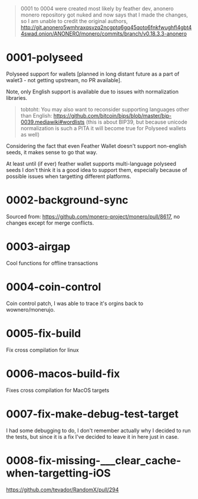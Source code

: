 
> 0001 to 0004 were created most likely by feather dev, anonero monero repository got nuked and now says that I made the changes, so I am unable to credit the original authors, http://git.anonero5wmhraxqsvzq2ncgptq6gq45qoto6fnkfwughfl4gbt44swad.onion/ANONERO/monero/commits/branch/v0.18.3.3-anonero 


# 0001-polyseed

Polyseed support for wallets [planned in long distant future as a part of walet3 - not getting upstream, no PR available].

Note, only English support is available due to issues with normalization libraries.

> tobtoht: You may also want to reconsider supporting languages other than English: https://github.com/bitcoin/bips/blob/master/bip-0039.mediawiki#wordlists (this is about BIP39, but because unicode normalization is such a PITA it will become true for Polyseed wallets as well)

Considering the fact that even Feather Wallet doesn't support non-english seeds, it makes sense to go that way.

At least until (if ever) feather wallet supports multi-language polyseed seeds I don't think it is a good idea to support them, especially because of possible issues when targetting different platforms.

# 0002-background-sync

Sourced from: https://github.com/monero-project/monero/pull/8617, no changes except for merge conflicts.

# 0003-airgap

Cool functions for offline transactions

# 0004-coin-control

Coin control patch, I was able to trace it's orgins back to wownero/monerujo.

# 0005-fix-build

Fix cross compilation for linux

# 0006-macos-build-fix

Fixes cross compilation for MacOS targets

# 0007-fix-make-debug-test-target

I had some debugging to do, I don't remember actually why I decided to run the tests, but since it is a fix I've decided to leave it in here just in case.

# 0008-fix-missing-___clear_cache-when-targetting-iOS

https://github.com/tevador/RandomX/pull/294